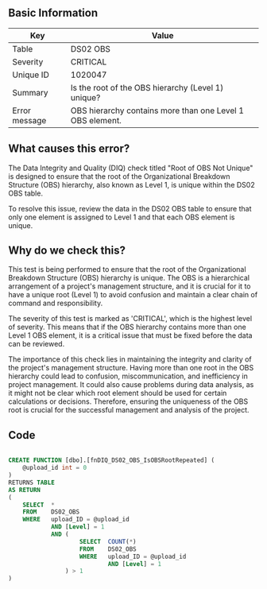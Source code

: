 ## Basic Information
| Key         | Value          |
|-------------|----------------|
| Table       | DS02 OBS |
| Severity    | CRITICAL |
| Unique ID   | 1020047   |
| Summary     | Is the root of the OBS hierarchy (Level 1) unique? |
| Error message | OBS hierarchy contains more than one Level 1 OBS element. |

## What causes this error?

The Data Integrity and Quality (DIQ) check titled "Root of OBS Not Unique" is designed to ensure that the root of the Organizational Breakdown Structure (OBS) hierarchy, also known as Level 1, is unique within the DS02 OBS table. 

To resolve this issue, review the data in the DS02 OBS table to ensure that only one element is assigned to Level 1 and that each OBS element is unique.
## Why do we check this?


This test is being performed to ensure that the root of the Organizational Breakdown Structure (OBS) hierarchy is unique. The OBS is a hierarchical arrangement of a project's management structure, and it is crucial for it to have a unique root (Level 1) to avoid confusion and maintain a clear chain of command and responsibility. 

The severity of this test is marked as 'CRITICAL', which is the highest level of severity. This means that if the OBS hierarchy contains more than one Level 1 OBS element, it is a critical issue that must be fixed before the data can be reviewed. 

The importance of this check lies in maintaining the integrity and clarity of the project's management structure. Having more than one root in the OBS hierarchy could lead to confusion, miscommunication, and inefficiency in project management. It could also cause problems during data analysis, as it might not be clear which root element should be used for certain calculations or decisions. Therefore, ensuring the uniqueness of the OBS root is crucial for the successful management and analysis of the project.
## Code

```sql

CREATE FUNCTION [dbo].[fnDIQ_DS02_OBS_IsOBSRootRepeated] (
	@upload_id int = 0
)
RETURNS TABLE
AS RETURN
(
    SELECT	*
    FROM	DS02_OBS
    WHERE	upload_ID = @upload_id
			AND [Level] = 1
			AND (
					SELECT	COUNT(*)
					FROM	DS02_OBS
					WHERE	upload_ID = @upload_id
							AND [Level] = 1
				) > 1
)
```
